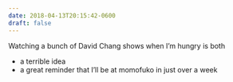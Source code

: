 ```yaml
---
date: 2018-04-13T20:15:42-0600
draft: false
---
```




Watching a bunch of David Chang shows when I’m hungry is both

*   a terrible idea
*   a great reminder that I’ll be at momofuko in just over a week



